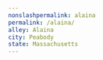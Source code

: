 ```yaml
---
﻿nonslashpermalink: alaina
permalink: /alaina/
alley: Alaina
city: Peabody
state: Massachusetts
---
```

